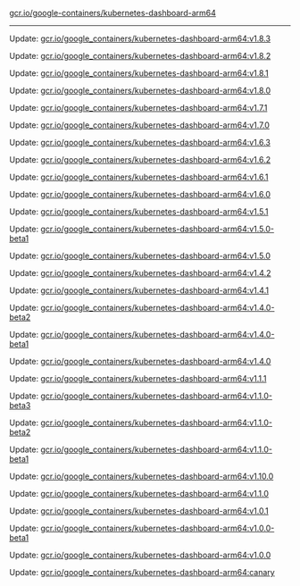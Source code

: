 [gcr.io/google-containers/kubernetes-dashboard-arm64](https://hub.docker.com/r/cruse/kubernetes-dashboard-arm64/tags/) 

----
Update: [gcr.io/google_containers/kubernetes-dashboard-arm64:v1.8.3](https://hub.docker.com/r/cruse/kubernetes-dashboard-arm64/tags/)

Update: [gcr.io/google_containers/kubernetes-dashboard-arm64:v1.8.2](https://hub.docker.com/r/cruse/kubernetes-dashboard-arm64/tags/)

Update: [gcr.io/google_containers/kubernetes-dashboard-arm64:v1.8.1](https://hub.docker.com/r/cruse/kubernetes-dashboard-arm64/tags/)

Update: [gcr.io/google_containers/kubernetes-dashboard-arm64:v1.8.0](https://hub.docker.com/r/cruse/kubernetes-dashboard-arm64/tags/)

Update: [gcr.io/google_containers/kubernetes-dashboard-arm64:v1.7.1](https://hub.docker.com/r/cruse/kubernetes-dashboard-arm64/tags/)

Update: [gcr.io/google_containers/kubernetes-dashboard-arm64:v1.7.0](https://hub.docker.com/r/cruse/kubernetes-dashboard-arm64/tags/)

Update: [gcr.io/google_containers/kubernetes-dashboard-arm64:v1.6.3](https://hub.docker.com/r/cruse/kubernetes-dashboard-arm64/tags/)

Update: [gcr.io/google_containers/kubernetes-dashboard-arm64:v1.6.2](https://hub.docker.com/r/cruse/kubernetes-dashboard-arm64/tags/)

Update: [gcr.io/google_containers/kubernetes-dashboard-arm64:v1.6.1](https://hub.docker.com/r/cruse/kubernetes-dashboard-arm64/tags/)

Update: [gcr.io/google_containers/kubernetes-dashboard-arm64:v1.6.0](https://hub.docker.com/r/cruse/kubernetes-dashboard-arm64/tags/)

Update: [gcr.io/google_containers/kubernetes-dashboard-arm64:v1.5.1](https://hub.docker.com/r/cruse/kubernetes-dashboard-arm64/tags/)

Update: [gcr.io/google_containers/kubernetes-dashboard-arm64:v1.5.0-beta1](https://hub.docker.com/r/cruse/kubernetes-dashboard-arm64/tags/)

Update: [gcr.io/google_containers/kubernetes-dashboard-arm64:v1.5.0](https://hub.docker.com/r/cruse/kubernetes-dashboard-arm64/tags/)

Update: [gcr.io/google_containers/kubernetes-dashboard-arm64:v1.4.2](https://hub.docker.com/r/cruse/kubernetes-dashboard-arm64/tags/)

Update: [gcr.io/google_containers/kubernetes-dashboard-arm64:v1.4.1](https://hub.docker.com/r/cruse/kubernetes-dashboard-arm64/tags/)

Update: [gcr.io/google_containers/kubernetes-dashboard-arm64:v1.4.0-beta2](https://hub.docker.com/r/cruse/kubernetes-dashboard-arm64/tags/)

Update: [gcr.io/google_containers/kubernetes-dashboard-arm64:v1.4.0-beta1](https://hub.docker.com/r/cruse/kubernetes-dashboard-arm64/tags/)

Update: [gcr.io/google_containers/kubernetes-dashboard-arm64:v1.4.0](https://hub.docker.com/r/cruse/kubernetes-dashboard-arm64/tags/)

Update: [gcr.io/google_containers/kubernetes-dashboard-arm64:v1.1.1](https://hub.docker.com/r/cruse/kubernetes-dashboard-arm64/tags/)

Update: [gcr.io/google_containers/kubernetes-dashboard-arm64:v1.1.0-beta3](https://hub.docker.com/r/cruse/kubernetes-dashboard-arm64/tags/)

Update: [gcr.io/google_containers/kubernetes-dashboard-arm64:v1.1.0-beta2](https://hub.docker.com/r/cruse/kubernetes-dashboard-arm64/tags/)

Update: [gcr.io/google_containers/kubernetes-dashboard-arm64:v1.1.0-beta1](https://hub.docker.com/r/cruse/kubernetes-dashboard-arm64/tags/)

Update: [gcr.io/google_containers/kubernetes-dashboard-arm64:v1.10.0](https://hub.docker.com/r/cruse/kubernetes-dashboard-arm64/tags/)

Update: [gcr.io/google_containers/kubernetes-dashboard-arm64:v1.1.0](https://hub.docker.com/r/cruse/kubernetes-dashboard-arm64/tags/)

Update: [gcr.io/google_containers/kubernetes-dashboard-arm64:v1.0.1](https://hub.docker.com/r/cruse/kubernetes-dashboard-arm64/tags/)

Update: [gcr.io/google_containers/kubernetes-dashboard-arm64:v1.0.0-beta1](https://hub.docker.com/r/cruse/kubernetes-dashboard-arm64/tags/)

Update: [gcr.io/google_containers/kubernetes-dashboard-arm64:v1.0.0](https://hub.docker.com/r/cruse/kubernetes-dashboard-arm64/tags/)

Update: [gcr.io/google_containers/kubernetes-dashboard-arm64:canary](https://hub.docker.com/r/cruse/kubernetes-dashboard-arm64/tags/)

